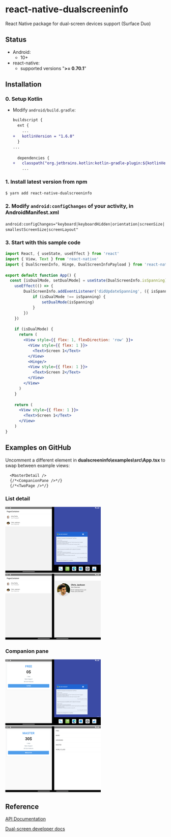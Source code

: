 # react-native-dualscreeninfo

React Native package for dual-screen devices support (Surface Duo)

## Status

- Android:
  - 10+
- react-native:
  - supported versions "<strong>&gt;= 0.70.1</strong>"

## Installation

### 0. Setup Kotlin

- Modify `android/build.gradle`:

  ```diff
  buildscript {
    ext {
      ...
  +   kotlinVersion = "1.6.0"
    }
  ...

    dependencies {
  +   classpath("org.jetbrains.kotlin:kotlin-gradle-plugin:${kotlinVersion}")
      ...
  ```

### 1. Install latest version from npm

`$ yarn add react-native-dualscreeninfo`

### 2. Modify `android:configChanges` of your activity, in AndroidManifest.xml

`android:configChanges="keyboard|keyboardHidden|orientation|screenSize|smallestScreenSize|screenLayout"`


### 3. Start with this sample code

```jsx
import React, { useState, useEffect } from 'react'
import { View, Text } from 'react-native'
import { DualScreenInfo, Hinge, DualScreenInfoPayload } from 'react-native-dualscreeninfo'

export default function App() {
  const [isDualMode, setDualMode] = useState(DualScreenInfo.isSpanning)
    useEffect(() => {
        DualScreenInfo.addEventListener('didUpdateSpanning', ({ isSpanning }: DualScreenInfoPayload) => {
            if (isDualMode !== isSpanning) {
                setDualMode(isSpanning)
            }
        })
    })

    if (isDualMode) {
      return (
        <View style={{ flex: 1, flexDirection: 'row' }}>
          <View style={{ flex: 1 }}>
            <Text>Screen 1</Text>
          </View>
          <Hinge/>
          <View style={{ flex: 1 }}>
            <Text>Screen 2</Text>
          </View>
        </View>
      )
    }

    return (
      <View style={{ flex: 1 }}>
        <Text>Screen 1</Text>
      </View>  
    )
}

```

## Examples on GitHub

Uncomment a different element in **dualscreeninfo\examples\src\App.tsx** to swap between example views:

```tsx
  <MasterDetail />
  {/*<CompanionPane />*/}
  {/*<TwoPage />*/}
```

### List detail

![List screen](screenshots/listdetail-single-sml.png) ![List detail screens](screenshots/listdetail-spanned-sml.png)

### Companion pane

![Companion pane single screen](screenshots/companionpane-single-sml.png) ![Companion pane dual-screen](screenshots/companionpane-spanning-sml.png)

## Reference

[API Documentation](https://github.com/react-native-community/discussions-and-proposals/issues/189)

[Dual-screen developer docs](https://aka.ms/dualscreendocs)

